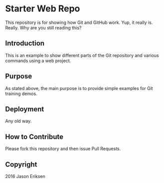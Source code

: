 # Starter Web Repo

This repository is for showing how Git and GitHub work. Yup, it really is. Really. 
Why are you still reading this?

## Introduction

This is an example to show different parts of the Git repository and various commands using a web project.

## Purpose

As stated above, the main purpose is to provide simple examples for Git training demos.

## Deployment

Any old way.

## How to Contribute

Please fork this repository and then issue Pull Requests.

## Copyright

2016 Jason Eriksen